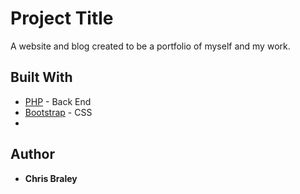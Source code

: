 # Project Title

A website and blog created to be a portfolio of myself and my work.


## Built With

* [PHP](http://www.php.net/) - Back End
* [Bootstrap](https://getbootstrap.com/docs/3.3/) - CSS
* 


## Author

* **Chris Braley** 


